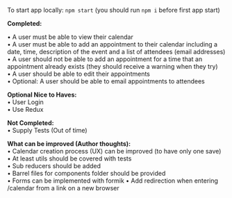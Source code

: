 To start app locally: `npm start` (you should run `npm i` before first app start)

**Completed:**

• A user must be able to view their calendar  
• A user must be able to add an appointment to their calendar including a date, time, description of the event and a list of attendees (email addresses)  
• A user should not be able to add an appointment for a time that an appointment already exists (they should receive a warning when they try)  
• A user should be able to edit their appointments  
• Optional: A user should be able to email appointments to attendees  

**Optional Nice to Haves:**  
• User Login  
• Use Redux

**Not Completed:**  
• Supply Tests (Out of time)

**What can be improved (Author thoughts):**  
• Calendar creation process (UX) can be improved (to have only one save)  
• At least utils should be covered with tests  
• Sub reducers should be added  
• Barrel files for components folder should be provided  
• Forms can be implemented with formik
• Add redirection when entering /calendar from a link on a new browser

